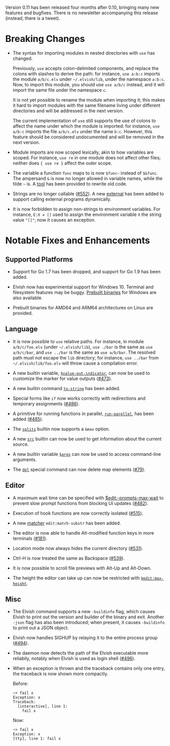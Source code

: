 Version 0.11 has been released four months after 0.10, bringing many new
features and bugfixes. There is no newsletter accompanying this release
(instead, there is a tweet).

# Breaking Changes

*   The syntax for importing modules in nested directories with `use` has
    changed.

    Previously, `use` accepts colon-delimited components, and replace the
    colons with slashes to derive the path: for instance, `use a:b:c` imports
    the module `a/b/c.elv` under `~/.elvish/lib`, under the namespace `a:b:c`.
    Now, to import this module, you should use `use a/b/c` instead, and it
    will import the same file under the namespace `c`.

    It is not yet possible to rename the module when importing it; this makes
    it hard to import modules with the same filename living under different
    directories and will be addressed in the next version.

    The current implementation of `use` still supports the use of colons to
    affect the name under which the module is imported: for instance, `use
    a/b:c` imports the file `a/b/c.elv` under the name `b:c`. However, this
    feature should be considered undocumented and will be removed in the next
    version.

*   Module imports are now scoped lexically, akin to how variables are scoped.
    For instance, `use re` in one module does not affect other files; neither
    does `{ use re }` affect the outer scope.

*   The variable a function `func` maps to is now `$func~` instead of
    `$&func`. The ampersand `&` is now no longer allowed in variable names,
    while the tilde `~` is. A
    [tool](https://github.com/elves/upgrade-scripts-for-0.11) has been
    provided to rewrite old code.

*   Strings are no longer callable
    ([#552](https://github.com/elves/elvish/issues/552)). A new
    [external](/ref/builtin.html#external) has been added to support calling
    external programs dynamically.

*   It is now forbidden to assign non-strings to environment variables. For
    instance, `E:X = []` used to assign the environment variable `X` the
    string value `"[]"`; now it causes an exception.


# Notable Fixes and Enhancements

## Supported Platforms

*   Support for Go 1.7 has been dropped, and support for Go 1.9 has been
    added.

*   Elvish now has experimental support for Windows 10. Terminal and
    filesystem features may be buggy. [Prebuilt binaries](/download) for
    Windows are also available.

*   Prebuilt binaries for AMD64 and ARM64 architectures on Linux are provided.

## Language

*   It is now possible to `use` relative paths. For instance, in module
    `a/b/c/foo.elv` (under `~/.elvish/lib`), `use ./bar` is the same as `use
    a/b/c/bar`, and `use ../bar` is the same as `use a/b/bar`. The resolved
    path must not escape the `lib` directory; for instance, `use ../bar` from
    `~/.elvish/lib/foo.elv` will throw cause a compilation error.

*   A new builtin variable,
    [`$value-out-indicator`](/ref/builtin.html#value-out-indicator), can now be
    used to customize the marker for value outputs
    ([#473](https://github.com/elves/elvish/issues/473)).

*   A new builtin command [`to-string`](/ref/builtin.html#to-string) has been
    added.

*   Special forms like `if` now works correctly with redirections and
    temporary assignments ([#486](https://github.com/elves/elvish/issues/486)).

*   A primitive for running functions in parallel,
    [`run-parellel`](/ref/builtin.html#run-parallel), has been added
    ([#485](https://github.com/elves/elvish/issues/485)).

*   The [`splits`](/ref/builtin.html#splits) builtin now supports a `&max`
    option.

*   A new [`src`](/ref/builtin.html#src) builtin can now be used to get
    information about the current source.

*   A new builtin variable [`$args`](/ref/builtin.html#args) can now be used
    to access command-line arguments.

*   The [`del`](/ref/language.html#deleting-variable-or-element-del) special
    command can now delete map elements
    ([#79](https://github.com/elves/elvish/issues/79)).

## Editor

*   A maximum wait time can be specified with
    [$edit:-prompts-max-wait](/ref/edit.html#edit-prompts-max-wait) to prevent
    slow prompt functions from blocking UI updates
    ([#482](https://github.com/elves/elvish/issues/482)).

*   Execution of hook functions are now correctly isolated
    ([#515](https://github.com/elves/elvish/issues/515)).

*   A new [matcher](/ref/edit.html#matcher) `edit:match-substr` has been added.

*   The editor is now able to handle Alt-modified function keys in more
    terminals ([#181](https://github.com/elves/elvish/issues/181)).

*   Location mode now always hides the current directory
    ([#531](https://github.com/elves/elvish/issues/531)).

*   Ctrl-H is now treated the same as Backspace
    ([#539](https://github.com/elves/elvish/issues/539)).

*   It is now possible to scroll file previews with
    <span class="key">Alt-Up</span> and <span class="key">Alt-Down</span>.

*   The height the editor can take up can now be restricted with
    [`$edit:max-height`](/ref/edit.html#editmax-height).

## Misc

*   The Elvish command supports a new `-buildinfo` flag, which causes Elvish
    to print out the version and builder of the binary and exit. Another
    `-json` flag has also been introduced; when present, it causes
    `-buildinfo` to print out a JSON object.

*   Elvish now handles SIGHUP by relaying it to the entire process group
    ([#494](https://github.com/elves/elvish/issues/494)).

*   The daemon now detects the path of the Elvish executable more reliabily,
    notably when Elvish is used as login shell
    ([#496](https://github.com/elves/elvish/issues/496)).

*   When an exception is thrown and the traceback contains only one entry,
    the traceback is now shown more compactly.

    Before:

    ```elvish-transcript
    ~> fail x
    Exception: x
    Traceback:
      [interactive], line 1:
        fail x
    ```

    Now:

    ```elvish-transcript
    ~> fail x
    Exception: x
    [tty], line 1: fail x
    ```
